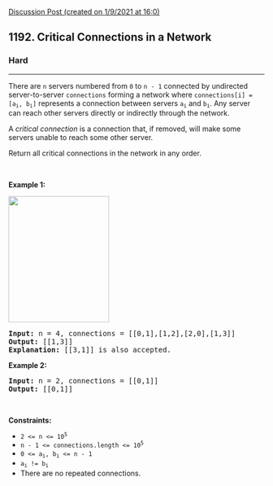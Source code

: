 [Discussion Post (created on 1/9/2021 at 16:0)](https://leetcode.com/problems/critical-connections-in-a-network/discuss/1497012/C%2B%2B-or-DFS-finding-bridges)  
<h2>1192. Critical Connections in a Network</h2><h3>Hard</h3><hr><div><p>There are <code>n</code> servers numbered from <code>0</code> to <code>n - 1</code> connected by undirected server-to-server <code>connections</code> forming a network where <code>connections[i] = [a<sub>i</sub>, b<sub>i</sub>]</code> represents a connection between servers <code>a<sub>i</sub></code> and <code>b<sub>i</sub></code>. Any server can reach other servers directly or indirectly through the network.</p>

<p>A <em>critical connection</em> is a connection that, if removed, will make some servers unable to reach some other server.</p>

<p>Return all critical connections in the network in any order.</p>

<p>&nbsp;</p>
<p><strong>Example 1:</strong></p>
<img alt="" src="https://assets.leetcode.com/uploads/2019/09/03/1537_ex1_2.png" style="width: 198px; height: 248px;">
<pre><strong>Input:</strong> n = 4, connections = [[0,1],[1,2],[2,0],[1,3]]
<strong>Output:</strong> [[1,3]]
<strong>Explanation:</strong> [[3,1]] is also accepted.
</pre>

<p><strong>Example 2:</strong></p>

<pre><strong>Input:</strong> n = 2, connections = [[0,1]]
<strong>Output:</strong> [[0,1]]
</pre>

<p>&nbsp;</p>
<p><strong>Constraints:</strong></p>

<ul>
	<li><code>2 &lt;= n &lt;= 10<sup>5</sup></code></li>
	<li><code>n - 1 &lt;= connections.length &lt;= 10<sup>5</sup></code></li>
	<li><code>0 &lt;= a<sub>i</sub>, b<sub>i</sub> &lt;= n - 1</code></li>
	<li><code>a<sub>i</sub> != b<sub>i</sub></code></li>
	<li>There are no repeated connections.</li>
</ul>
</div>